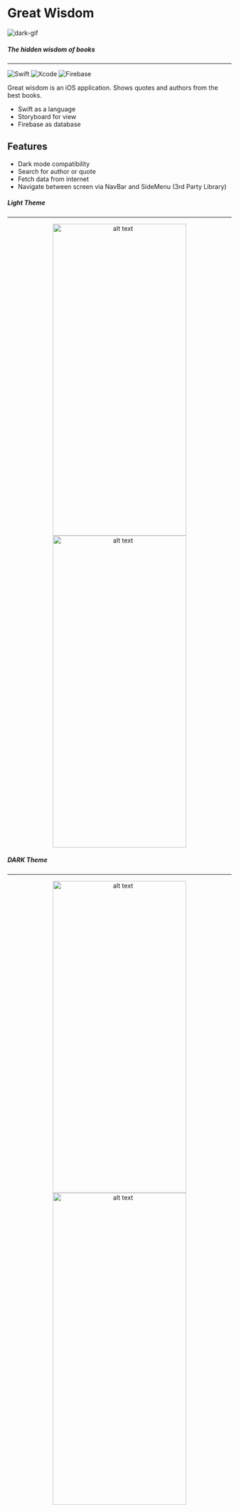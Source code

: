 # Great Wisdom

![dark-gif](https://github.com/ahmetcemalsahin/Great-Wisdom/blob/main/Examples/Wisdom-LightMode.gif)

##### The hidden wisdom of books

---

![Swift](https://img.shields.io/badge/swift-5.3.2-orange.svg?style=for-the-badge)
![Xcode](https://img.shields.io/badge/Xcode-12.4-blue.svg?style=for-the-badge)
![Firebase](https://img.shields.io/badge/Firebase-26.4.0-orange.svg?style=for-the-badge)

Great wisdom is an iOS application. Shows quotes and authors from the best books.
- Swift as a language
- Storyboard for view
- Firebase as database

## Features
- Dark mode compatibility
- Search for author or quote
- Fetch data from internet
- Navigate between screen via NavBar and SideMenu (3rd Party Library)

#####  Light Theme
---

<p align="center">
  <img src="https://github.com/ahmetcemalsahin/Great-Wisdom/blob/main/Examples/lightPhoto1.png" alt="alt text" width="300" height="700">
  <img src="https://github.com/ahmetcemalsahin/Great-Wisdom/blob/main/Examples/lightPhoto2.png" alt="alt text" width="300" height="700">
</p>


#####  DARK Theme
---

<p align="center">
  <img src="https://github.com/ahmetcemalsahin/Great-Wisdom/blob/main/Examples/darkPhoto1.png" alt="alt text" width="300" height="700">
  <img src="https://github.com/ahmetcemalsahin/Great-Wisdom/blob/main/Examples/darkPhoto2.png" alt="alt text" width="300" height="700">
</p>

